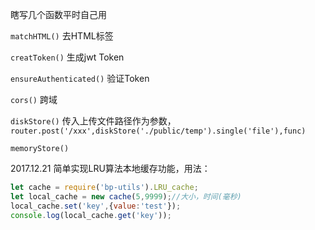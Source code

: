 瞎写几个函数平时自己用

`matchHTML()` 去HTML标签

`creatToken()` 生成jwt Token

`ensureAuthenticated()` 验证Token

`cors()` 跨域

`diskStore()` 传入上传文件路径作为参数，`router.post('/xxx',diskStore('./public/temp').single('file'),func)`

`memoryStore()`

2017.12.21  简单实现LRU算法本地缓存功能，用法：
```javascript
let cache = require('bp-utils').LRU_cache;
let local_cache = new cache(5,9999);//大小，时间(毫秒)
local_cache.set('key',{value:'test'});
console.log(local_cache.get('key'));
```